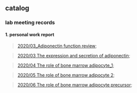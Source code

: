 ## catalog


### lab meeting records
#### 1. personal work report

> [2020/03_Adiponectin function review](https://www.jianguoyun.com/p/DVusJvEQ-eqvCBjSsbID);

> [2020/03 The expression and secretion of adiponectin](https://www.jianguoyun.com/p/DbAzuRIQ-eqvCBjvsbID);

> [2020/04 The role of bone marrow adipocyte_1](https://www.jianguoyun.com/p/DeMsG4kQ-eqvCBjxsbID);

> [2020/05 The role of bone marrow adipocyte 2](https://www.jianguoyun.com/p/DVnjgjkQ-eqvCBj2sbID);

> [2020/06 The role of bone marrow adipocyte precursor](https://www.jianguoyun.com/p/DXCPfDIQ-eqvCBj4sbID);
